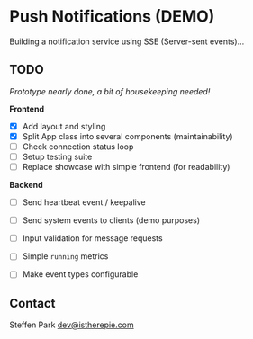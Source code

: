 # Push Notifications (DEMO)

Building a notification service using SSE (Server-sent events)...

## TODO

*Prototype nearly done, a bit of housekeeping needed!*

**Frontend**
* [x] Add layout and styling
* [x] Split App class into several components (maintainability)
* [ ] Check connection status loop
* [ ] Setup testing suite
* [ ] Replace showcase with simple frontend (for readability)

**Backend**
* [ ] Send heartbeat event / keepalive
* [ ] Send system events to clients (demo purposes)
* [ ] Input validation for message requests
* [ ] Simple `running` metrics
* [ ] Make event types configurable
 

## Contact

Steffen Park dev@istherepie.com